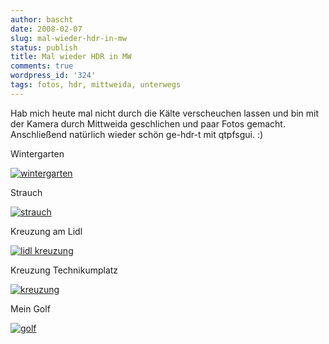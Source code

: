 ```yaml
---
author: bascht
date: 2008-02-07
slug: mal-wieder-hdr-in-mw
status: publish
title: Mal wieder HDR in MW
comments: true
wordpress_id: '324'
tags: fotos, hdr, mittweida, unterwegs
---
```


Hab mich heute mal nicht durch die Kälte verscheuchen lassen und
bin mit der Kamera durch Mittweida geschlichen und paar Fotos
gemacht. Anschließend natürlich wieder schön ge-hdr-t mit qtpfsgui.
:)

Wintergarten

[![wintergarten](http://farm3.static.flickr.com/2307/2248282721_2435bba1d8.jpg)](http://www.bascht.com/fotos/photo/2248282721/wintergarten.html)

Strauch

[![strauch](http://farm3.static.flickr.com/2231/2248281751_11daefb4b5.jpg)](http://www.bascht.com/fotos/photo/2248281751/strauch.html)

Kreuzung am Lidl

[![lidl kreuzung](http://farm3.static.flickr.com/2160/2249074808_24a90c57b0.jpg)](http://www.bascht.com/fotos/photo/2249074808/lidl_kreuzung.html)

Kreuzung Technikumplatz

[![kreuzung](http://farm3.static.flickr.com/2220/2249073504_98e54d82bb.jpg)](http://www.bascht.com/fotos/photo/2249073504/kreuzung.html)

Mein Golf

[![golf](http://farm3.static.flickr.com/2052/2248277565_209b736fab.jpg)](http://www.bascht.com/fotos/photo/2248277565/golf.html)

